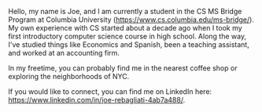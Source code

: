 Hello, my name is Joe, and I am currently a student in the CS MS Bridge Program at Columbia University (https://www.cs.columbia.edu/ms-bridge/). 
My own experience with CS started about a decade ago when I took my first introductory computer science course in high school. 
Along the way, I've studied things like Economics and Spanish, been a teaching assistant, and worked at an accounting firm. 

In my freetime, you can probably find me in the nearest coffee shop or exploring the neighborhoods of NYC. 

If you would like to connect, you can find me on LinkedIn here: https://www.linkedin.com/in/joe-rebagliati-4ab7a488/.  
